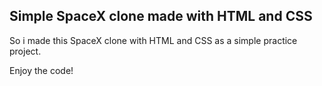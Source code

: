 ## Simple SpaceX clone made with HTML and CSS ##


So i made this SpaceX clone with HTML and CSS as a simple practice project.


Enjoy the code!

